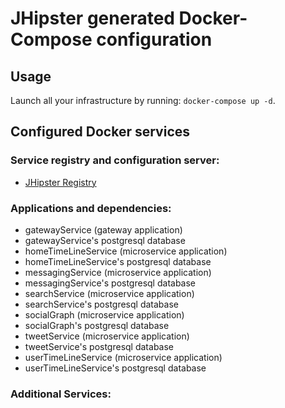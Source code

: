 # JHipster generated Docker-Compose configuration

## Usage

Launch all your infrastructure by running: `docker-compose up -d`.

## Configured Docker services

### Service registry and configuration server:

- [JHipster Registry](http://localhost:8761)

### Applications and dependencies:

- gatewayService (gateway application)
- gatewayService's postgresql database
- homeTimeLineService (microservice application)
- homeTimeLineService's postgresql database
- messagingService (microservice application)
- messagingService's postgresql database
- searchService (microservice application)
- searchService's postgresql database
- socialGraph (microservice application)
- socialGraph's postgresql database
- tweetService (microservice application)
- tweetService's postgresql database
- userTimeLineService (microservice application)
- userTimeLineService's postgresql database

### Additional Services:
